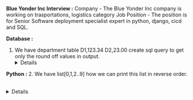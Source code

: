 **Blue Yonder Inc Interview :**
Company - The Blue Yonder Inc company is working on trasportations, logistics category
Job Position - The position is for Senior Software deployment specialist expert in python, django, cicd and SQL.

**Database :**
1. We have department table D1,123.34 D2,23.00 create sql query to get only the round off values in output.
&emsp;<details>
  Use the ```ROUND()``` function to round of the number it takes 2 arguments Round(number, decimal) where number is the input number to be round off and decimal is no of decimal places to be round off.  
  ```SELECT ROUND(SALARY) FROM DEPARTMENT```

**Python :**
2. We have list[0,1,2..9] how we can print this list in reverse order.
  &emsp;<details>
  Use rever method of list ```list.reverse()``` this will reverse the list whenever it is referred.
3. We have list[1,2,3,4] if input number in list is even print square of it and if odd print cube of it, output should be [1,4,27,16]
  &emsp;<details>
  Use ```%``` operator for getting the remainder ```input % 2 == 0```

